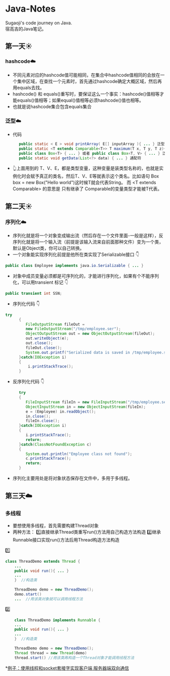# Java-Notes
Sugaoji's code journey on Java.  
宿高吉的Java笔记。  

## 第一天:sunny: 
### hashcode:cloud:
* 不同元素对应的hashcode值可能相同，在集合中hashcode值相同的会放在一个集中区域，在查找一个元素时，首先通过hashcode确定大概区域，然后再用equals去找。  
* hashcode() 和 equals()重写时，要保证这么一个事实：hashcode()值相等才能equals()值相等；如果equal()值相等必须hashcode()值也相等。 
* 也就是说hashcode集合包含equals集合
   
### 泛型:cloud:
* 代码
```Java
      public static < E > void printArray( E[] inputArray ){ ... } 泛型方法  
      public static <T extends Comparable<T>> T maximum(T x, T y, T z){ ... } 泛型方法  
      public class Box<T> { ... } 或者 public class Box<T, V> { ... } 泛型类  
      public static void getData(List<?> data) { ... } 通配符
```
* 👆上面用到的 T、V、E，都是类型变量，这种变量是装类型名称的，也就是实例化时会赋予真正的类名，然后T、V、E等就表示这个类名。比如语句 Box <String> box = new Box("Hello world")这时候T就会代表String。 而 <T extends Comparable<T>> 的意思是 只有继承了 Comparable的变量类型才能被T代表。  

  
## 第二天:sunny:  
### 序列化:cloud:
* 序列化就是将一个对象变成输出流（然后存在一个文件里面-一般是这样），反序列化就是将一个输入流（前提是该输入流来自前面那种文件）变为一个类，默认是Object类，你可以自己转换。  
* 一个对象能实现序列化前提是他所在类实现了Serializable接口 👇
```Java
public class Employee implements java.io.Serializable { ... }
```
* 对象中成员变量必须都是可序列化的，才能进行序列化，如果有个不能序列化，可以用transient 标记 👇
```Java
public transient int SSN;
```
* 序列化代码 👇
```Java
try
      {
         FileOutputStream fileOut =
         new FileOutputStream("/tmp/employee.ser");
         ObjectOutputStream out = new ObjectOutputStream(fileOut);
         out.writeObject(e);
         out.close();
         fileOut.close();
         System.out.printf("Serialized data is saved in /tmp/employee.ser");
      }catch(IOException i)
      {
          i.printStackTrace();
      }
```
* 反序列化代码 👇
```Java
	  try
      {
         FileInputStream fileIn = new FileInputStream("/tmp/employee.ser");
         ObjectInputStream in = new ObjectInputStream(fileIn);
         e = (Employee) in.readObject();
         in.close();
         fileIn.close();
      }catch(IOException i)
      {
         i.printStackTrace();
         return;
      }catch(ClassNotFoundException c)
      {
         System.out.println("Employee class not found");
         c.printStackTrace();
         return;
      }
```
* 序列化主要用处是将对象状态保存在文件中，多用于多线程。

## 第三天:cloud:
### 多线程
* 要想使用多线程，首先需要构建Thread对象
* 两种方法： 1️⃣直接继承Thread类重写run()方法用自己构造方法构造 2️⃣继承Runnable接口实现run()方法后用Thread构造方法构造  

1️⃣
```Java
class ThreadDemo extends Thread { 
	...
	public void run(){ ... }
	...
	}  //构造类
	
	ThreadDemo demo = new ThreadDemo();
	demo.start()
	...  //用该类对象就可以调用线程方法
```
2️⃣
```Java
	class ThreadDemo implements Runnable { 
	...
	public void run(){ ... }
	...
	}  //构造类
	
	ThreadDemo demo = new ThreadDemo();
	Thread thread = new Thread(demo)
	thread.start() //用该类再构造一个Thread对象才能调用线程方法
```
*[例子：使用线程和socket套接字实现客户端 服务器端双向通信](./CodeFile/ServerAndClient)
	
	
	

   
   
   
